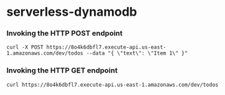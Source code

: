 # serverless-dynamodb

### Invoking the HTTP POST endpoint
`curl -X POST https://8o4k6dbfl7.execute-api.us-east-1.amazonaws.com/dev/todos --data "{ \"text\": \"Item 1\" }"`

### Invoking the HTTP GET endpoint
`curl https://8o4k6dbfl7.execute-api.us-east-1.amazonaws.com/dev/todos`
